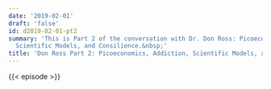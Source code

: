 ```yaml
---
date: '2019-02-01'
draft: 'false'
id: d2019-02-01-pt2
summary: 'This is Part 2 of the conversation with Dr. Don Ross: Picoeconomics, Addiction,
  Scientific Models, and Consilience.&nbsp;'
title: 'Don Ross Part 2: Picoeconomics, Addiction, Scientific Models, and Consilience'
---
```

{{< episode >}}
